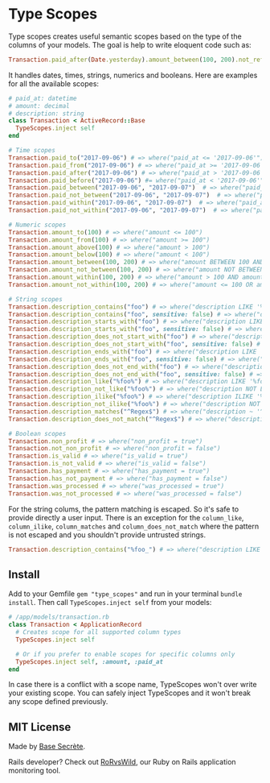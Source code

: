 # Type Scopes

Type scopes creates useful semantic scopes based on the type of the columns of your models.
The goal is help to write eloquent code such as:

```ruby
Transaction.paid_after(Date.yesterday).amount_between(100, 200).not_refunded
```

It handles dates, times, strings, numerics and booleans.
Here are examples for all the available scopes:

```ruby
# paid_at: datetime
# amount: decimal
# description: string
class Transaction < ActiveRecord::Base
  TypeScopes.inject self
end

# Time scopes
Transaction.paid_to("2017-09-06") # => where("paid_at <= '2017-09-06'")
Transaction.paid_from("2017-09-06") # => where("paid_at >= '2017-09-06'")
Transaction.paid_after("2017-09-06") # => where("paid_at > '2017-09-06'")
Transaction.paid_before("2017-09-06") #= where("paid_at < '2017-09-06'")
Transaction.paid_between("2017-09-06", "2017-09-07")  # => where("paid_at BETWEEN '2017-09-06' AND '2017-09-07'")
Transaction.paid_not_between("2017-09-06", "2017-09-07")  # => where("paid_at NOT BETWEEN '2017-09-06' AND '2017-09-07'")
Transaction.paid_within("2017-09-06", "2017-09-07")  # => where("paid_at > '2017-09-06' AND paid_at < '2017-09-07'")
Transaction.paid_not_within("2017-09-06", "2017-09-07")  # => where("paid_at <= '2017-09-06' OR paid_at >= '2017-09-07'")

# Numeric scopes
Transaction.amount_to(100) # => where("amount <= 100")
Transaction.amount_from(100) # => where("amount >= 100")
Transaction.amount_above(100) # => where("amount > 100")
Transaction.amount_below(100) # => where("amount < 100")
Transaction.amount_between(100, 200) # => where("amount BETWEEN 100 AND 200")
Transaction.amount_not_between(100, 200) # => where("amount NOT BETWEEN 100 AND 200")
Transaction.amount_within(100, 200) # => where("amount > 100 AND amount < 200")
Transaction.amount_not_within(100, 200) # => where("amount <= 100 OR amount >= 200")

# String scopes
Transaction.description_contains("foo") # => where("description LIKE '%foo%'")
Transaction.description_contains("foo", sensitive: false) # => where("description ILIKE '%foo%'")
Transaction.description_starts_with("foo") # => where("description LIKE 'foo%'")
Transaction.description_starts_with("foo", sensitive: false) # => where("description ILIKE 'foo%'")
Transaction.description_does_not_start_with("foo") # => where("description NOT LIKE 'foo%'")
Transaction.description_does_not_start_with("foo", sensitive: false) # => where("description NOT ILIKE 'foo%'")
Transaction.description_ends_with("foo") # => where("description LIKE '%foo'")
Transaction.description_ends_with("foo", sensitive: false) # => where("description ILIKE '%foo'")
Transaction.description_does_not_end_with("foo") # => where("description NOT LIKE '%foo'")
Transaction.description_does_not_end_with("foo", sensitive: false) # => where("description NOT ILIKE '%foo'")
Transaction.description_like("%foo%") # => where("description LIKE '%foo%'")
Transaction.description_not_like("%foo%") # => where("description NOT LIKE '%foo%'")
Transaction.description_ilike("%foo%") # => where("description ILIKE '%foo%'")
Transaction.description_not_ilike("%foo%") # => where("description NOT ILIKE '%foo%'")
Transaction.description_matches("^Regex$") # => where("description ~ '^Regex$'")
Transaction.description_does_not_match("^Regex$") # => where("description !~ '^Regex$'")

# Boolean scopes
Transaction.non_profit # => where("non_profit = true")
Transaction.not_non_profit # => where("non_profit = false")
Transaction.is_valid # => where("is_valid = true")
Transaction.is_not_valid # => where("is_valid = false")
Transaction.has_payment # => where("has_payment = true")
Transaction.has_not_payment # => where("has_payment = false")
Transaction.was_processed # => where("was_processed = true")
Transaction.was_not_processed # => where("was_processed = false")
```

For the string colums, the pattern matching is escaped. So it's safe to provide directly a user input. There is an exception for the `column_like`, `column_ilike`, `column_matches` and `column_does_not_match` where the pattern is not escaped and you shouldn't provide untrusted strings.

```ruby
Transaction.description_contains("%foo_") # => where("description LIKE '%[%]foo[_]%'")
```

## Install

Add to your Gemfile `gem "type_scopes"` and run in your terminal `bundle install`.
Then call `TypeScopes.inject self` from your models:

```ruby
# /app/models/transaction.rb
class Transaction < ApplicationRecord
  # Creates scope for all supported column types
  TypeScopes.inject self

  # Or if you prefer to enable scopes for specific columns only
  TypeScopes.inject self, :amount, :paid_at
end
```

In case there is a conflict with a scope name, TypeScopes won't over write your existing scope. You can safely inject TypeScopes and it won't break any scope defined previously.

## MIT License

Made by [Base Secrète](https://basesecrete.com/en).

Rails developer? Check out [RoRvsWild](https://www.rorvswild.com), our Ruby on Rails application monitoring tool.
